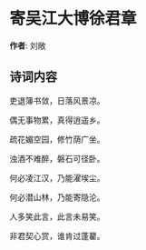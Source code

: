 # 寄吴江大博徐君章

**作者**: 刘敞

## 诗词内容

吏退簿书敛，日落风景凉。

偶无事物累，真得逍遥乡。

疏花媚空园，修竹荫广坐。

浊酒不难醉，磐石可径卧。

何必凌江汉，乃能濯埃尘。

何必潜山林，乃能寄隐沦。

人多笑此言，此言未易笑。

非君契心赏，谁肯过蓬藋。

